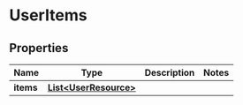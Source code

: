 

# UserItems

## Properties

| Name | Type | Description | Notes |
| ------------ | ------------- | ------------- | ------------- |
| **items** | [**List&lt;UserResource&gt;**](UserResource.md) |  |  |


